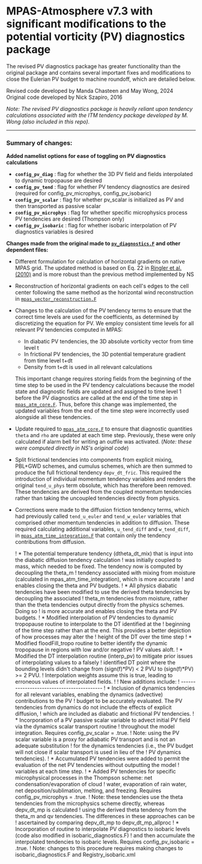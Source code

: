 # MPAS-Atmosphere v7.3 with significant modifications to the potential vorticity (PV) diagnostics package #

The revised PV diagnostics package has greater functionality than the original package and contains several important fixes and modifications to close the Eulerian PV budget to machine roundoff, which are detailed below.

Revised code developed by Manda Chasteen and May Wong, 2024\
Original code developed by Nick Szapiro, 2016

_Note: The revised PV diagnostics package is heavily reliant upon tendency calculations associated with the ITM tendency package developed by M. Wong (also included in this repo)._




***

### Summary of changes: ###

**Added namelist options for ease of toggling on PV diagnostics calculations**
- **`config_pv_diag`**          : flag for whether the 3D PV field and fields interpolated to dynamic tropopause are desired
- **`config_pv_tend`**          : flag for whether PV tendency diagnostics are desired (required for config_pv_microphys, config_pv_isobaric)
- **`config_pv_scalar`**        : flag for whether pv_scalar is initialized as PV and then transported as passive scalar
- **`config_pv_microphys`**     : flag for whether specific microphysics process PV tendencies are desired (Thompson only)
- **`config_pv_isobaric`**      : flag for whether isobaric interpolation of PV diagnostics variables is desired

**Changes made from the original made to [`pv_diagnostics.F`](src/core_atmosphere/diagnostics/pv_diagnostics.F) and other dependent files:**
* Different formulation for calculation of horizontal gradients on native MPAS grid. The updated method is based on Eq. 22 in [Ringler et al. (2010)](https://doi.org/10.1016/j.jcp.2009.12.007) and is more robust than the previous method implemented by NS
  
* Reconstruction of horizontal gradients on each cell's edges to the cell center following the same method as the horizontal wind reconstruction in [`mpas_vector_reconstruction.F`](src/operators/mpas_vector_reconstruction.F)
  
* Changes to the calculation of the PV tendency terms to ensure that the correct time levels are used for the coefficients, as determined by discretizing the equation for PV. We employ consistent time levels for all relevant PV tendencies computed in MPAS:
  * In diabatic PV tendencies, the 3D absolute vorticity vector from time level t
  * In frictional PV tendencies, the 3D potential temperature gradient from time level t+dt
  * Density from t+dt is used in all relevant calculations
    
  This important change requires storing fields from the beginning of the time step to be used in the PV tendency calculations because the model state and diagnostic fields are updated and assigned to time level 1 before the PV diagnostics are called at the end of the time step in [`mpas_atm_core.F`](src/core_atmosphere/mpas_atm_core.F). Thus, before this change was implemented, the updated variables from the end of the time step were incorrectly used alongside all these tendencies.

* Update required to [`mpas_atm_core.F`](src/core_atmosphere/mpas_atm_core.F) to ensure that diagnostic quantities `theta` and `rho` are updated at each time step. Previously, these were only calculated if alarm bell for writing an outfile was activated. (_Note: these were computed directly in NS's original code_)
  
* Split frictional tendencies into components from explicit mixing, PBL+GWD schemes, and cumulus schemes, which are then summed to produce the full frictional tendency `depv_dt_fric`. This required the introduction of individual momentum tendency variables and renders the original `tend_u_phys` term obsolute, which has therefore been removed. These tendencies are derived from the coupled momentum tendencies rather than taking the uncoupled tendencies directly from physics.
  
* Corrections were made to the diffusion friction tendency terms, which had previously called `tend_u_euler` and `tend_w_euler` variables that comprised other momentum tendencies in addition to diffusion. These required calculating additional variables, `u_tend_diff` and `w_tend_diff`, in [`mpas_atm_time_integration.F`](src/core_atmosphere/mpas_atm_time_integration.F) that contain only the tendency contributions from diffusion.
  
  ! * The potential temperature tendency (dtheta_dt_mix) that is input into the diabatic diffusion tendency calculation
  !   was initially coupled to mass, which needed to be fixed. The tendency now is computed by decoupling the theta_m
  !   tendency associated with mixing from moisture (calculated in mpas_atm_time_integration), which is more accurate
  !   and enables closing the theta and PV budgets. 
  ! * All physics diabatic tendencies have been modified to use the derived theta tendencies by decoupling the associated
  !   theta_m tendencies from moisture, rather than the theta tendencies output directly from the physics schemes. Doing so
  !   is more accurate and enables closing the theta and PV budgets. 
  ! * Modified interpolation of PV tendencies to dynamic tropopause routine to interpolate to the DT identified at the
  !   beginning of the time step rather than at the end. This provides a better depiction of how processes may alter the
  !   height of the DT over the time step
  ! * Modified floodFill_tropo routine to better identify the dynamic tropopause in regions with low and/or negative
  !   PV values aloft.
  ! * Modified the DT interpolation routine (interp_pv) to mitigate prior issues of interpolating values to a falsely
  !   identified DT point where the bounding levels didn't change from (sign(f)*PV) < 2 PVU to (sign(f)*PV) >= 2 PVU.
  !   Interpolation weights assume this is true, leading to erroneous values of interpolated fields.
  !
  ! New additions include:
  ! ------------------------------------------
  ! * Inclusion of dynamics tendencies for all relevant variables, enabling the dynamics (advective) contributions to the PV
  !   budget to be accurately evaluated. The PV tendencies from dynamics do not include the effects of explicit diffusion,
  !   which are included as diabatic and frictional PV tendencies.
  ! * Incorporation of a PV passive scalar variable to advect initial PV field via the dynamics scalar transport routine
  !   throughout the model integration. Requires config_pv_scalar = .true.
  !   Note: using the PV scalar variable is a proxy for adiabatic PV transport and is not an adequate substitution
  !         for the dynamics tendencies (i.e., the PV budget will not close if scalar transport is used in lieu of the
  !         PV dynamics tendencies).
  ! * Accumulated PV tendencies were added to permit the evaluation of the net PV tendencies without outputting the model
  !   variables at each time step.
  ! * Added PV tendencies for specific microphysical processes in the Thompson scheme: net condensation/evaporation of cloud
  !   water, evaporation of rain water, net deposition/sublimation, melting, and freezing. Requires config_pv_microphys = .true.
  !   Note: these tendencies use the theta tendencies from the microphysics scheme directly, whereas depv_dt_mp is calculated
  !   using the derived theta tendency from the theta_m and qv tendencies. The differences in these approaches can be
  !   ascertained by comparing depv_dt_mp to depv_dt_mp_allproc
  ! * Incorporation of routine to interpolate PV diagnostics to isobaric levels (code also modified in isobaric_diagnostics.F)
  !   and then accumulate the interpolated tendencies to isobaric levels. Requires config_pv_isobaric = .true.
  !   Note: changes to this procedure requires making changes to isobaric_diagnostics.F and Registry_isobaric.xml


